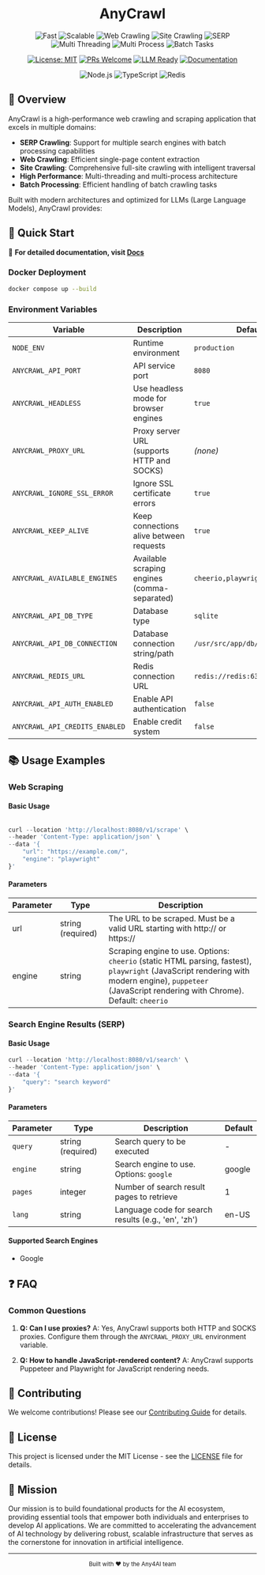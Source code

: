 <div align="center">

<h1>
  AnyCrawl
</h1>

<img src="https://img.shields.io/badge/⚡-Fast-blue" alt="Fast"/>
<img src="https://img.shields.io/badge/🚀-Scalable-orange" alt="Scalable"/>
<img src="https://img.shields.io/badge/🕷️-Web%20Crawling-ff69b4" alt="Web Crawling"/>
<img src="https://img.shields.io/badge/🌐-Site%20Crawling-9cf" alt="Site Crawling"/>
<img src="https://img.shields.io/badge/🔍-SERP%20(Multi%20Engines)-green" alt="SERP"/>
<img src="https://img.shields.io/badge/⚙️-Multi%20Threading-yellow" alt="Multi Threading"/>
<img src="https://img.shields.io/badge/🔄-Multi%20Process-purple" alt="Multi Process"/>
<img src="https://img.shields.io/badge/📦-Batch%20Tasks-red" alt="Batch Tasks"/>

[![License: MIT](https://img.shields.io/badge/License-MIT-yellow.svg)](https://opensource.org/licenses/MIT)
[![PRs Welcome](https://img.shields.io/badge/PRs-welcome-brightgreen.svg)](http://makeapullrequest.com)
[![LLM Ready](https://img.shields.io/badge/LLM-Ready-blueviolet)](https://github.com/any4ai/anycrawl)
[![Documentation](https://img.shields.io/badge/📖-Documentation-blue)](https://docs.anycrawl.dev)

<p align="center">
  <img src="https://img.shields.io/badge/Node.js-339933?style=for-the-badge&logo=nodedotjs&logoColor=white" alt="Node.js"/>
  <img src="https://img.shields.io/badge/TypeScript-007ACC?style=for-the-badge&logo=typescript&logoColor=white" alt="TypeScript"/>
  <img src="https://img.shields.io/badge/Redis-DC382D?style=for-the-badge&logo=redis&logoColor=white" alt="Redis"/>
</p>

</div>

## 📖 Overview

AnyCrawl is a high-performance web crawling and scraping application that excels in multiple domains:

- **SERP Crawling**: Support for multiple search engines with batch processing capabilities
- **Web Crawling**: Efficient single-page content extraction
- **Site Crawling**: Comprehensive full-site crawling with intelligent traversal
- **High Performance**: Multi-threading and multi-process architecture
- **Batch Processing**: Efficient handling of batch crawling tasks

Built with modern architectures and optimized for LLMs (Large Language Models), AnyCrawl provides:

## 🚀 Quick Start

📖 **For detailed documentation, visit [Docs](https://docs.anycrawl.dev)**

### Docker Deployment

```bash
docker compose up --build
```

### Environment Variables

| Variable                       | Description                                  | Default                        | Example                                                     |
| ------------------------------ | -------------------------------------------- | ------------------------------ | ----------------------------------------------------------- |
| `NODE_ENV`                     | Runtime environment                          | `production`                   | `production`, `development`                                 |
| `ANYCRAWL_API_PORT`            | API service port                             | `8080`                         | `8080`                                                      |
| `ANYCRAWL_HEADLESS`            | Use headless mode for browser engines        | `true`                         | `true`, `false`                                             |
| `ANYCRAWL_PROXY_URL`           | Proxy server URL (supports HTTP and SOCKS)   | _(none)_                       | `http://proxy:8080`, `socks5://proxy:1080`                  |
| `ANYCRAWL_IGNORE_SSL_ERROR`    | Ignore SSL certificate errors                | `true`                         | `true`, `false`                                             |
| `ANYCRAWL_KEEP_ALIVE`          | Keep connections alive between requests      | `true`                         | `true`, `false`                                             |
| `ANYCRAWL_AVAILABLE_ENGINES`   | Available scraping engines (comma-separated) | `cheerio,playwright,puppeteer` | `playwright,puppeteer`                                      |
| `ANYCRAWL_API_DB_TYPE`         | Database type                                | `sqlite`                       | `sqlite`, `postgresql`                                      |
| `ANYCRAWL_API_DB_CONNECTION`   | Database connection string/path              | `/usr/src/app/db/database.db`  | `/path/to/db.sqlite`, `postgresql://user:pass@localhost/db` |
| `ANYCRAWL_REDIS_URL`           | Redis connection URL                         | `redis://redis:6379`           | `redis://localhost:6379`                                    |
| `ANYCRAWL_API_AUTH_ENABLED`    | Enable API authentication                    | `false`                        | `true`, `false`                                             |
| `ANYCRAWL_API_CREDITS_ENABLED` | Enable credit system                         | `false`                        | `true`, `false`                                             |

## 📚 Usage Examples

### Web Scraping

#### Basic Usage

```typescript

curl --location 'http://localhost:8080/v1/scrape' \
--header 'Content-Type: application/json' \
--data '{
    "url": "https://example.com/",
    "engine": "playwright"
}'

```

#### Parameters

| Parameter | Type              | Description                                                                                                                                                                                           |
| --------- | ----------------- | ----------------------------------------------------------------------------------------------------------------------------------------------------------------------------------------------------- |
| url       | string (required) | The URL to be scraped. Must be a valid URL starting with http:// or https://                                                                                                                          |
| engine    | string            | Scraping engine to use. Options: `cheerio` (static HTML parsing, fastest), `playwright` (JavaScript rendering with modern engine), `puppeteer` (JavaScript rendering with Chrome). Default: `cheerio` |

### Search Engine Results (SERP)

#### Basic Usage

```typescript
curl --location 'http://localhost:8080/v1/search' \
--header 'Content-Type: application/json' \
--data '{
    "query": "search keyword"
}'
```

#### Parameters

| Parameter | Type              | Description                                         | Default |
| --------- | ----------------- | --------------------------------------------------- | ------- |
| `query`   | string (required) | Search query to be executed                         | -       |
| `engine`  | string            | Search engine to use. Options: `google`             | google  |
| `pages`   | integer           | Number of search result pages to retrieve           | 1       |
| `lang`    | string            | Language code for search results (e.g., 'en', 'zh') | en-US   |

#### Supported Search Engines

- Google

## ❓ FAQ

### Common Questions

1. **Q: Can I use proxies?**
   A: Yes, AnyCrawl supports both HTTP and SOCKS proxies. Configure them through the `ANYCRAWL_PROXY_URL` environment variable.

2. **Q: How to handle JavaScript-rendered content?**
   A: AnyCrawl supports Puppeteer and Playwright for JavaScript rendering needs.

## 🤝 Contributing

We welcome contributions! Please see our [Contributing Guide](CONTRIBUTING.md) for details.

## 📄 License

This project is licensed under the MIT License - see the [LICENSE](LICENSE) file for details.

## 🎯 Mission

Our mission is to build foundational products for the AI ecosystem, providing essential tools that empower both individuals and enterprises to develop AI applications. We are committed to accelerating the advancement of AI technology by delivering robust, scalable infrastructure that serves as the cornerstone for innovation in artificial intelligence.

---

<div align="center">
  <sub>Built with ❤️ by the Any4AI team</sub>
</div>
